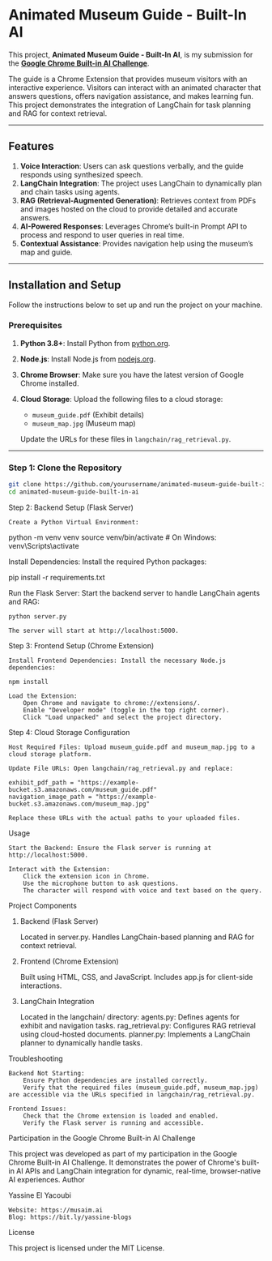 # Animated Museum Guide - Built-In AI

This project, **Animated Museum Guide - Built-In AI**, is my submission for the **[Google Chrome Built-in AI Challenge](https://googlechromeai.devpost.com/)**.

The guide is a Chrome Extension that provides museum visitors with an interactive experience. Visitors can interact with an animated character that answers questions, offers navigation assistance, and makes learning fun. This project demonstrates the integration of LangChain for task planning and RAG for context retrieval.

---

## Features

1. **Voice Interaction**: Users can ask questions verbally, and the guide responds using synthesized speech.
2. **LangChain Integration**: The project uses LangChain to dynamically plan and chain tasks using agents.
3. **RAG (Retrieval-Augmented Generation)**: Retrieves context from PDFs and images hosted on the cloud to provide detailed and accurate answers.
4. **AI-Powered Responses**: Leverages Chrome’s built-in Prompt API to process and respond to user queries in real time.
5. **Contextual Assistance**: Provides navigation help using the museum’s map and guide.

---

## Installation and Setup

Follow the instructions below to set up and run the project on your machine.

### Prerequisites

1. **Python 3.8+**: Install Python from [python.org](https://www.python.org/).
2. **Node.js**: Install Node.js from [nodejs.org](https://nodejs.org/).
3. **Chrome Browser**: Make sure you have the latest version of Google Chrome installed.
4. **Cloud Storage**: Upload the following files to a cloud storage:
   - `museum_guide.pdf` (Exhibit details)
   - `museum_map.jpg` (Museum map)

   Update the URLs for these files in `langchain/rag_retrieval.py`.

---

### Step 1: Clone the Repository

```bash
git clone https://github.com/yourusername/animated-museum-guide-built-in-ai.git
cd animated-museum-guide-built-in-ai
```

Step 2: Backend Setup (Flask Server)

    Create a Python Virtual Environment:

python -m venv venv
source venv/bin/activate   # On Windows: venv\Scripts\activate

Install Dependencies: Install the required Python packages:

pip install -r requirements.txt

Run the Flask Server: Start the backend server to handle LangChain agents and RAG:

    python server.py

    The server will start at http://localhost:5000.

Step 3: Frontend Setup (Chrome Extension)

    Install Frontend Dependencies: Install the necessary Node.js dependencies:

    npm install

    Load the Extension:
        Open Chrome and navigate to chrome://extensions/.
        Enable "Developer mode" (toggle in the top right corner).
        Click "Load unpacked" and select the project directory.

Step 4: Cloud Storage Configuration

    Host Required Files: Upload museum_guide.pdf and museum_map.jpg to a cloud storage platform.

    Update File URLs: Open langchain/rag_retrieval.py and replace:

    exhibit_pdf_path = "https://example-bucket.s3.amazonaws.com/museum_guide.pdf"
    navigation_image_path = "https://example-bucket.s3.amazonaws.com/museum_map.jpg"

    Replace these URLs with the actual paths to your uploaded files.

Usage

    Start the Backend: Ensure the Flask server is running at http://localhost:5000.

    Interact with the Extension:
        Click the extension icon in Chrome.
        Use the microphone button to ask questions.
        The character will respond with voice and text based on the query.

Project Components
1. Backend (Flask Server)

    Located in server.py.
    Handles LangChain-based planning and RAG for context retrieval.

2. Frontend (Chrome Extension)

    Built using HTML, CSS, and JavaScript.
    Includes app.js for client-side interactions.

3. LangChain Integration

    Located in the langchain/ directory:
        agents.py: Defines agents for exhibit and navigation tasks.
        rag_retrieval.py: Configures RAG retrieval using cloud-hosted documents.
        planner.py: Implements a LangChain planner to dynamically handle tasks.

Troubleshooting

    Backend Not Starting:
        Ensure Python dependencies are installed correctly.
        Verify that the required files (museum_guide.pdf, museum_map.jpg) are accessible via the URLs specified in langchain/rag_retrieval.py.

    Frontend Issues:
        Check that the Chrome extension is loaded and enabled.
        Verify the Flask server is running and accessible.

Participation in the Google Chrome Built-in AI Challenge

This project was developed as part of my participation in the Google Chrome Built-in AI Challenge. It demonstrates the power of Chrome's built-in AI APIs and LangChain integration for dynamic, real-time, browser-native AI experiences.
Author

Yassine El Yacoubi

    Website: https://musaim.ai
    Blog: https://bit.ly/yassine-blogs

License

This project is licensed under the MIT License.
